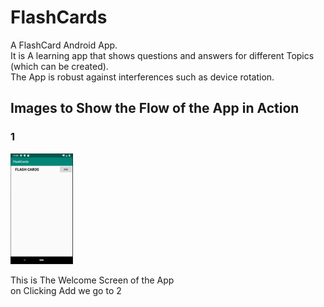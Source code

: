 # FlashCards
A FlashCard Android App.<br /> 
It is A learning app that shows questions and answers for different Topics (which can be created).<br>
The App is robust against interferences such as device rotation.<br>
## Images to Show the Flow of the App in Action
<h3>1</h3>
<img src="WelcomeScreen.png" width="100px">
<p> This is The Welcome Screen of the App <br> on Clicking Add we go to 2</p>
